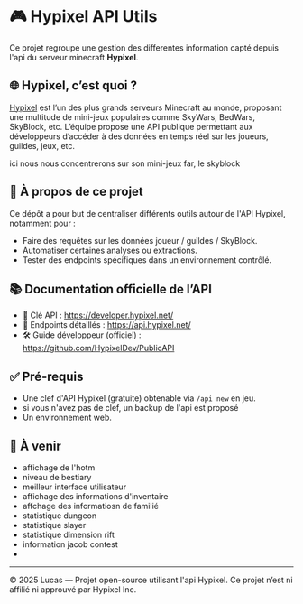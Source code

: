 # 🎮 Hypixel API Utils

Ce projet regroupe une gestion des differentes information capté depuis l'api du serveur minecraft **Hypixel**.

## 🌐 Hypixel, c’est quoi ?

[Hypixel](https://hypixel.net/) est l’un des plus grands serveurs Minecraft au monde, proposant une multitude de mini-jeux populaires comme SkyWars, BedWars, SkyBlock, etc. L’équipe propose une API publique permettant aux développeurs d’accéder à des données en temps réel sur les joueurs, guildes, jeux, etc.

ici nous nous concentrerons sur son mini-jeux far, le skyblock
## 🔧 À propos de ce projet

Ce dépôt a pour but de centraliser différents outils autour de l'API Hypixel, notamment pour :
- Faire des requêtes sur les données joueur / guildes / SkyBlock.
- Automatiser certaines analyses ou extractions.
- Tester des endpoints spécifiques dans un environnement contrôlé.

## 📚 Documentation officielle de l’API

- 🔑 Clé API : https://developer.hypixel.net/
- 📄 Endpoints détaillés : https://api.hypixel.net/
- 🛠 Guide développeur (officiel) : https://github.com/HypixelDev/PublicAPI

## ✅ Pré-requis

- Une clef d'API Hypixel (gratuite) obtenable via `/api new` en jeu.
- si vous n'avez pas de clef, un backup de l'api est proposé
- Un environnement web.

## 🚧 À venir

- affichage de l'hotm
- niveau de bestiary
- meilleur interface utilisateur
- affichage des informations d'inventaire
- affchage des informatiosn de familié
- statistique dungeon
- statistique slayer 
- statistique dimension rift
- information jacob contest
- 
---
© 2025 Lucas — Projet open-source utilisant l'api Hypixel.
Ce projet n’est ni affilié ni approuvé par Hypixel Inc.
